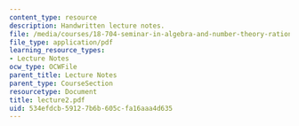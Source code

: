 ```yaml
---
content_type: resource
description: Handwritten lecture notes.
file: /media/courses/18-704-seminar-in-algebra-and-number-theory-rational-points-on-elliptic-curves-fall-2004/534efdcb59127b6b605cfa16aaa4d635_lecture2.pdf
file_type: application/pdf
learning_resource_types:
- Lecture Notes
ocw_type: OCWFile
parent_title: Lecture Notes
parent_type: CourseSection
resourcetype: Document
title: lecture2.pdf
uid: 534efdcb-5912-7b6b-605c-fa16aaa4d635
---
```

